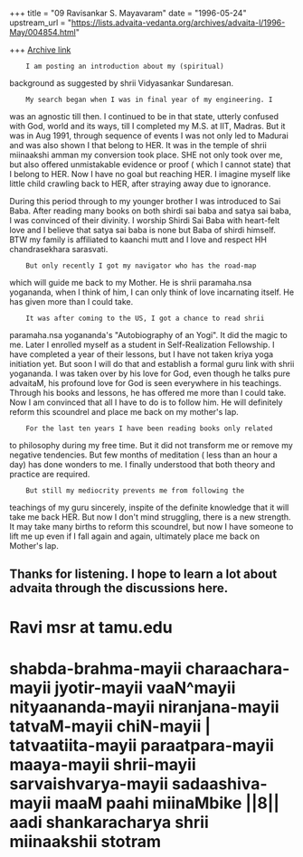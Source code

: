 +++
title = "09 Ravisankar S. Mayavaram"
date = "1996-05-24"
upstream_url = "https://lists.advaita-vedanta.org/archives/advaita-l/1996-May/004854.html"

+++
[Archive link](https://lists.advaita-vedanta.org/archives/advaita-l/1996-May/004854.html)

        I am posting an introduction about my (spiritual)
background as suggested by shrii Vidyasankar Sundaresan.

        My search began when I was in final year of my engineering. I
was an agnostic till then. I continued to be in that state, utterly
confused with God, world and its ways, till I completed my M.S. at
IIT, Madras. But it was in Aug 1991, through sequence of events I was
not only led to Madurai and was also shown I that belong to HER. It
was in the temple of shrii miinaakshi amman my conversion took
place. SHE not only took over me, but also offered unmistakable
evidence or proof ( which I cannot state) that I belong to HER. Now I
have no goal but reaching HER. I imagine myself like little child
crawling back to HER, after straying away due to ignorance.

During this period through to my younger brother I was introduced to Sai
Baba. After reading many books on both shirdi sai baba and satya sai
baba, I was convinced of their divinity. I worship Shirdi Sai Baba
with heart-felt love and I believe that satya sai baba is none but
Baba of shirdi himself. BTW my family is affiliated to kaanchi mutt and
I love and respect HH chandrasekhara sarasvati.

        But only recently I got my navigator who has the road-map
which will guide me back to my Mother. He is shrii paramaha.nsa
yogananda, when I think of him, I can only think of love incarnating
itself. He has given more than I could take.

        It was after coming to the US, I got a chance to read shrii
paramaha.nsa yogananda's "Autobiography of an Yogi". It did the magic
to me. Later I enrolled myself as a student in Self-Realization
Fellowship. I have completed a year of their lessons, but I have not
taken kriya yoga initiation yet. But soon I will do that and establish
a formal guru link with shrii yogananda. I was taken over by his love
for God, even though he talks pure advaitaM, his profound love for God
is seen everywhere in his teachings. Through his books and lessons, he
has offered me more than I could take. Now I am convinced that all I
have to do is to follow him. He will definitely reform this scoundrel
and place me back on my mother's lap.

        For the last ten years I have been reading books only related
to philosophy during my free time. But it did not transform me or
remove my negative tendencies. But few months of meditation ( less
than an hour a day) has done wonders to me. I finally understood that
both theory and practice are required.

        But still my mediocrity prevents me from following the
teachings of my guru sincerely, inspite of the definite knowledge that
it will take me back HER. But now I don't mind struggling, there is a
new strength. It may take many births to reform this scoundrel, but
now  I have someone to lift me up even if I fall again and
again, ultimately place me back on Mother's lap.

Thanks for listening. I hope to learn a lot about advaita through the
discussions here.
--
Ravi
msr at tamu.edu
======================================================================
shabda-brahma-mayii charaachara-mayii jyotir-mayii vaaN^mayii
nityaananda-mayii niranjana-mayii tatvaM-mayii chiN-mayii |
tatvaatiita-mayii paraatpara-mayii maaya-mayii shrii-mayii
sarvaishvarya-mayii sadaashiva-mayii maaM paahi miinaMbike  ||8||
                                aadi shankaracharya
                                shrii miinaakshii stotram
======================================================================

